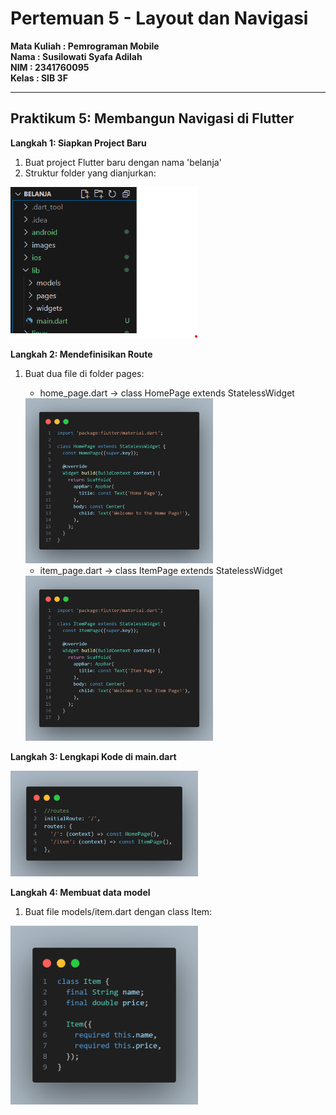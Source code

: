 # Pertemuan 5 - Layout dan Navigasi

**Mata Kuliah : Pemrograman Mobile**  
**Nama        : Susilowati Syafa Adilah**  
**NIM         : 2341760095**  
**Kelas       : SIB 3F**  

---

## Praktikum 5: Membangun Navigasi di Flutter

**Langkah 1: Siapkan Project Baru**
1. Buat project Flutter baru dengan nama 'belanja'
2. Struktur folder yang dianjurkan:
<img src="images/P1.1.png" alt="Praktikum 5" width="300"/>

**Langkah 2: Mendefinisikan Route**
1. Buat dua file di folder pages:
    - home_page.dart → class HomePage extends StatelessWidget

    <img src="images/P2.1.png" alt="Praktikum 5" width="300"/>

    - item_page.dart → class ItemPage extends StatelessWidget

    <img src="images/P2.2.png" alt="Praktikum 5" width="300"/>

**Langkah 3: Lengkapi Kode di main.dart**

<img src="images/P3.1.png" alt="Praktikum 5" width="300"/>

**Langkah 4: Membuat data model**
1. Buat file models/item.dart dengan class Item:

<img src="images/P4.1.png" alt="Praktikum 5" width="300"/>


